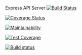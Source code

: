 Express API Server
[![Build Status](https://app.travis-ci.com/Cosmodon/Express-api-backend.svg?branch=master)](https://app.travis-ci.com/Cosmodon/Express-api-backend)

[![Coverage Status](https://coveralls.io/repos/github/Cosmodon/Express-api-backend/badge.svg?branch=master)](https://coveralls.io/github/Cosmodon/Express-api-backend?branch=master)

[![Maintainability](https://api.codeclimate.com/v1/badges/4bc108dde44f1c1734d6/maintainability)](https://codeclimate.com/github/Cosmodon/Express-api-backend/maintainability)

[![Test Coverage](https://api.codeclimate.com/v1/badges/4bc108dde44f1c1734d6/test_coverage)](https://codeclimate.com/github/Cosmodon/Express-api-backend/test_coverage)

[![Build status](https://ci.appveyor.com/api/projects/status/qkrevntnh3n1uqmn?svg=true)](https://ci.appveyor.com/project/Cosmodon/express-api-backend)
